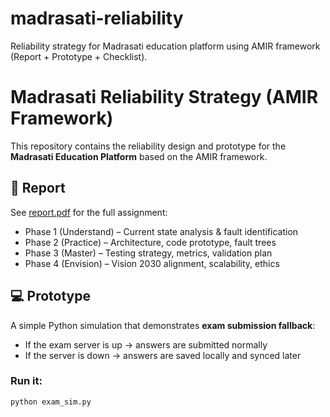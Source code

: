 # madrasati-reliability
Reliability strategy for Madrasati education platform using AMIR framework (Report + Prototype + Checklist).
# Madrasati Reliability Strategy (AMIR Framework)

This repository contains the reliability design and prototype for the **Madrasati Education Platform** based on the AMIR framework.

## 📄 Report
See [report.pdf](./report.pdf) for the full assignment:
- Phase 1 (Understand) – Current state analysis & fault identification
- Phase 2 (Practice) – Architecture, code prototype, fault trees
- Phase 3 (Master) – Testing strategy, metrics, validation plan
- Phase 4 (Envision) – Vision 2030 alignment, scalability, ethics

## 💻 Prototype
A simple Python simulation that demonstrates **exam submission fallback**:
- If the exam server is up → answers are submitted normally
- If the server is down → answers are saved locally and synced later

### Run it:
```bash
python exam_sim.py
